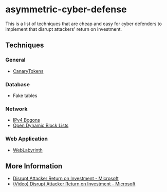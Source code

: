 # asymmetric-cyber-defense

This is a list of techniques that are cheap and easy for cyber defenders to implement that disrupt attackers' return on investment.

## Techniques

### General

- [CanaryTokens](https://canarytokens.org/nest/)

### Database

- Fake tables

### Network

- [IPv4 Bogons](https://www.team-cymru.org/Services/Bogons/fullbogons-ipv4.txt)
- [Open Dynamic Block Lists](https://opendbl.net)


### Web Application

- [WebLabyrinth](https://github.com/mayhemiclabs/weblabyrinth)

## More Information

- [Disrupt Attacker Return on Investment - Microsoft](https://learn.microsoft.com/en-us/security/privileged-access-workstations/privileged-access-success-criteria#disrupt-attacker-return-on-investment)
- [(Video) Disrupt Attacker Return on Investment - Microsoft](https://learn.microsoft.com/en-us/security/adoption/ciso-workshop-module-2#part-1-disrupting-attacker-return-on-investment-1431)

